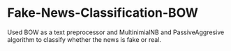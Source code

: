 # Fake-News-Classification-BOW
Used BOW as a text preprocessor and MultinimialNB and PassiveAggresive algorithm to classify whether the news is fake or real. 
